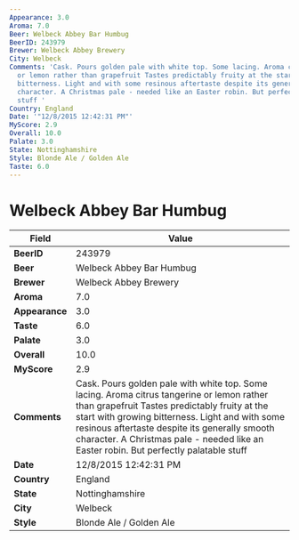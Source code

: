 ```yaml
---
Appearance: 3.0
Aroma: 7.0
Beer: Welbeck Abbey Bar Humbug
BeerID: 243979
Brewer: Welbeck Abbey Brewery
City: Welbeck
Comments: 'Cask. Pours golden pale with white top. Some lacing. Aroma citrus tangerine
  or lemon rather than grapefruit Tastes predictably fruity at the start with growing
  bitterness. Light and with some resinous aftertaste despite its generally smooth
  character. A Christmas pale - needed like an Easter robin. But perfectly palatable
  stuff '
Country: England
Date: '"12/8/2015 12:42:31 PM"'
MyScore: 2.9
Overall: 10.0
Palate: 3.0
State: Nottinghamshire
Style: Blonde Ale / Golden Ale
Taste: 6.0
---
```


# Welbeck Abbey Bar Humbug

| Field         | Value |
|---------------|-------|
| **BeerID** | 243979 |
| **Beer** | Welbeck Abbey Bar Humbug |
| **Brewer** | Welbeck Abbey Brewery |
| **Aroma** | 7.0 |
| **Appearance** | 3.0 |
| **Taste** | 6.0 |
| **Palate** | 3.0 |
| **Overall** | 10.0 |
| **MyScore** | 2.9 |
| **Comments** | Cask. Pours golden pale with white top. Some lacing. Aroma citrus tangerine or lemon rather than grapefruit Tastes predictably fruity at the start with growing bitterness. Light and with some resinous aftertaste despite its generally smooth character. A Christmas pale - needed like an Easter robin. But perfectly palatable stuff  |
| **Date** | 12/8/2015 12:42:31 PM |
| **Country** | England |
| **State** | Nottinghamshire |
| **City** | Welbeck |
| **Style** | Blonde Ale / Golden Ale |
